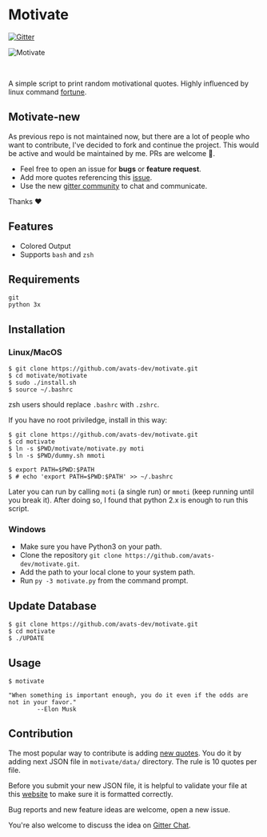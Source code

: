 # Motivate

[![Gitter](https://img.shields.io/gitter.im/motivate-new/community.svg?style=flat-square)](https://gitter.im/motivate-new/community)

![Motivate](motivate.png)

<br/>

A simple script to print random motivational quotes. Highly influenced by linux command [fortune](https://en.wikipedia.org/wiki/Fortune_(Unix)).

## Motivate-new
As previous repo is not maintained now, but there are a lot of people who want to contribute, I've decided to fork and continue the project. This would be active and would be maintained by me. PRs are welcome :tada:.

- Feel free to open an issue for **bugs** or **feature request**.
- Add more quotes referencing this [issue](https://github.com/avats-dev/motivate/issues/1).
- Use the new [gitter community](https://gitter.im/motivate-new/community) to chat and communicate. 

Thanks :heart:

## Features
* Colored Output
* Supports `bash` and `zsh`

## Requirements

```
git
python 3x
```

## Installation

### Linux/MacOS

```
$ git clone https://github.com/avats-dev/motivate.git
$ cd motivate/motivate
$ sudo ./install.sh
$ source ~/.bashrc
```

zsh users should replace `.bashrc` with `.zshrc`.

If you have no root priviledge, install in this way:
```
$ git clone https://github.com/avats-dev/motivate.git
$ cd motivate
$ ln -s $PWD/motivate/motivate.py moti
$ ln -s $PWD/dummy.sh mmoti

$ export PATH=$PWD:$PATH
$ # echo 'export PATH=$PWD:$PATH' >> ~/.bashrc

```
Later you can run by calling `moti` (a single run) or `mmoti` (keep running until you break it).
After doing so, I found that python 2.x is enough to run this script.

### Windows

* Make sure you have Python3 on your path.
* Clone the repository `git clone https://github.com/avats-dev/motivate.git`.
* Add the path to your local clone to your system path.
* Run `py -3 motivate.py` from the command prompt.

## Update Database

```
$ git clone https://github.com/avats-dev/motivate.git
$ cd motivate
$ ./UPDATE
```

## Usage

```
$ motivate

"When something is important enough, you do it even if the odds are not in your favor."
		--Elon Musk
```

## Contribution
The most popular way to contribute is adding [new quotes](https://github.com/avats-dev/motivate/issues/1). You do it by adding next JSON file in `motivate/data/` directory. The rule is 10 quotes per file.

Before you submit your new JSON file, it is helpful to validate your file at this [website](https://jsonlint.com/) to make sure it is formatted correctly.

Bug reports and new feature ideas are welcome, open a new issue.

You're also welcome to discuss the idea on [Gitter Chat](https://gitter.im/motivate-new/community?utm_source=badge&utm_medium=badge&utm_campaign=pr-badge&utm_content=badge).
